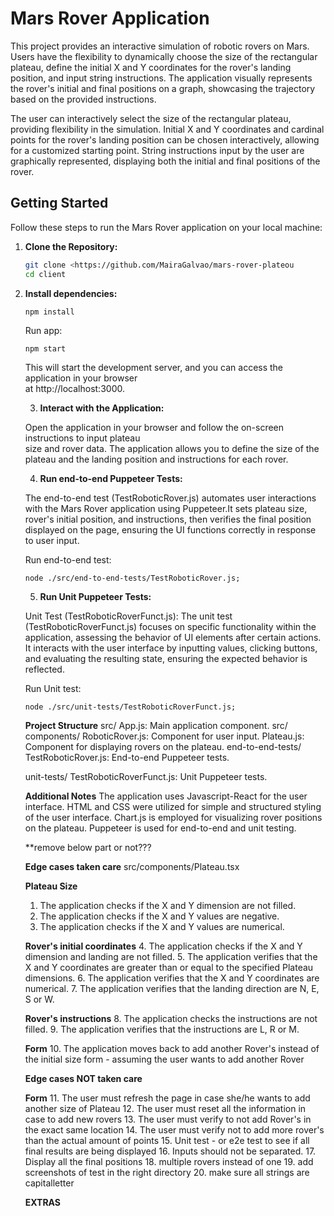 # Mars Rover Application

This project provides an interactive simulation of robotic rovers on Mars. Users have the flexibility to dynamically choose the size of the rectangular plateau, define the initial X and Y coordinates for the rover's landing position, and input string instructions. The application visually represents the rover's initial and final positions on a graph, showcasing the trajectory based on the provided instructions.

The user can interactively select the size of the rectangular plateau, providing flexibility in the simulation.
Initial X and Y coordinates and cardinal points for the rover's landing position can be chosen interactively, allowing for a customized starting point.
String instructions input by the user are graphically represented, displaying both the initial and final positions of the rover.

## Getting Started

Follow these steps to run the Mars Rover application on your local machine:

1. **Clone the Repository:**
   ```bash
   git clone <https://github.com/MairaGalvao/mars-rover-plateou
   cd client

2. **Install dependencies:**
    ```
    npm install
    ```

    Run app:
    ```
    npm start
    ```
    This will start the development server, and you can access the application in your browser   
    at  http://localhost:3000.

    3. **Interact with the Application:**

    Open the application in your browser and follow the on-screen instructions to input plateau  
    size and rover data.
    The application allows you to define the size of the plateau and the landing position and 
    instructions for each rover.

    4. **Run end-to-end Puppeteer Tests:**

   The end-to-end test (TestRoboticRover.js) automates user interactions with the Mars Rover 
   application using Puppeteer.It sets plateau size, rover's initial position, and instructions, 
   then verifies the final position displayed on the page, ensuring the UI functions correctly in 
   response to user input.
    
    Run end-to-end test:
    ```
    node ./src/end-to-end-tests/TestRoboticRover.js; 
    ```

    5. **Run Unit Puppeteer Tests:**

   Unit Test (TestRoboticRoverFunct.js):
   The unit test (TestRoboticRoverFunct.js) focuses on specific functionality within the 
   application, assessing the behavior of UI elements after certain actions. It interacts with 
   the user interface by inputting values, clicking buttons, and evaluating the resulting state, 
   ensuring the expected behavior is reflected.
    
    Run Unit test:
    ```
    node ./src/unit-tests/TestRoboticRoverFunct.js; 
    ```

    **Project Structure**
    src/
    App.js: Main application component.
    src/
    components/
    RoboticRover.js: Component for user input.
    Plateau.js: Component for displaying rovers on the plateau.
    end-to-end-tests/
    TestRoboticRover.js: End-to-end Puppeteer tests.

    unit-tests/
    TestRoboticRoverFunct.js: Unit Puppeteer tests.

    **Additional Notes**
    The application uses Javascript-React for the user interface.
    HTML and CSS were utilized for simple and structured styling of the user interface.
    Chart.js is employed for visualizing rover positions on the plateau.
    Puppeteer is used for end-to-end and unit testing.


   **remove below part or not??? 

   **Edge cases taken care**
   src/components/Plateau.tsx

   **Plateau Size**
   1. The application checks if the X and Y dimension are not filled. 
   2. The application checks if the X and Y values are negative.
   3. The application checks if the X and Y values are numerical.

   **Rover's initial coordinates** 
   4. The application checks if the X and Y dimension and landing are not filled. 
   5. The application verifies that the X and Y coordinates are greater than or equal to the 
   specified Plateau dimensions.
   6. The application verifies that the X and Y coordinates are numerical.
   7. The application verifies that the landing direction are N, E, S or W.

   **Rover's instructions** 
   8. The application checks the instructions are not filled. 
   9. The application verifies that the instructions are L, R or M.

   **Form**
   10. The application moves back to add another Rover's instead of the initial size form - 
   assuming the user wants to add another Rover


   **Edge cases NOT taken care**
   
   **Form**
   11. The user must refresh the page in case she/he wants to add another size of Plateau
   12. The user must reset all the information in case to add new rovers
   13. The user must verify to not add Rover's in the exact same location
   14. The user must verify not to add more rover's than the actual amount of points
   15. Unit test - or e2e test to see if all final results are being displayed 
   16. Inputs should not be separated. 
   17. Display all the final positions
   18. multiple rovers instead of one 
   19. add screenshots of test in the right directory
   20. make sure all strings are capitalletter

   **EXTRAS**

